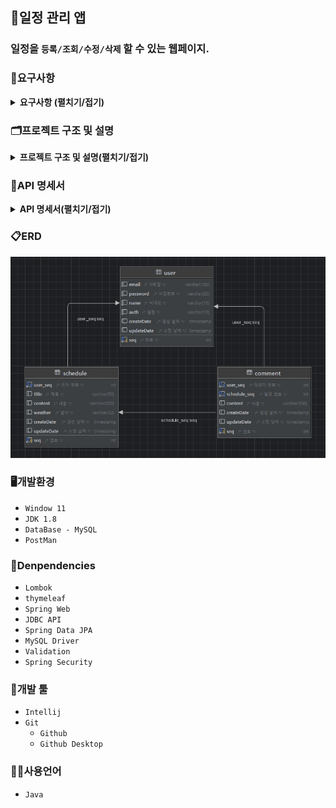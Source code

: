 ## 📆일정 관리 앱
### 일정을 `등록/조회/수정/삭제` 할 수 있는 웹페이지.

### 📖요구사항
<details><summary><b>요구사항 (펼치기/접기)</b></summary>

1. 사용자 관리
    - 사용자 등록
        - `이메일`, `이름`, `비밀번호`을 입력받아 사용자를 생성한다.
        - 생성시 `등록일`을 자동으로 입력한다.
        - 비밀번호는 `DB`에 `암호화`하여 저장된다.
        - 유저의 권한을 등록한다. (`관리자`, `일반 사용자`)
    - 사용자 조회
        - `JWT`과 `필터`를 사용하여 로그인 기능을 구현한다.
        - `회원가입`과 `로그인`을 제외한 모든 요청에서 `토큰`을 활용하여 인증 처리한다.
    - 사용자 수정
        - 사용자 정보를 `수정`할 수 있다. 
        - 수정시 `수정날짜`를 자동으로 갱신한다.
    - 사용자 삭제
        - 탈퇴 버튼을 클릭하여 탈퇴한다.
        - `탈퇴한 회원`과 `연관된 게시글`을 모두 삭제한다.
2. 일정 관리
    - 일정 등록
        - `로그인`한 회원에 한해서 게시글을 작성할 수 있다.
        - `제목`, `내용`을 입력하여 일정을 등록한다.
        - `작성/수정일`은 날짜와 시간을 모두 포함한 형태이다.
        - 등록시 외부 `API`를 활용하여 `날씨`를 등록한다.
    - 일정 조회
        - 모든 일정을 조회할 수 있다.
        - `수정일`을 기준으로 내림차순 정렬한다.
        - 한페이지에 사용자가 `선택한 갯수`만큼 일정을 표시한다.
        - 기본 페이지 크기는 `10`이다.
    - 일정 수정
        - 선택한 일정의 `할일`을 수정할 수 있다.
        - `관리자 권한`을 가진 유저만 일정을 `수정`할 수 있다.
    - 일정 삭제
        - `선택한 일정`을 삭제한다.
        - 삭제할땐 `비밀번호`를 함께 입력해야 한다.
        - `관리자 권한`을 가진 유저만 일정을 `삭제`할 수 있다.
        - 연관된 `댓글`을 모두 삭제한다.
3. 댓글 관리
    - 생성된 일정에 `댓글`을 남길 수 있다.
    - 댓글을 `조회`, `수정`, `삭제`할 수 있다.
    - 본인이 작성한 댓글만 `삭제`할 수 있다.
</details>

### 🗂️프로젝트 구조 및 설명
<details><summary><b>프로젝트 구조 및 설명(펼치기/접기)</b></summary> 

```bash
'src'                                                           # 일정 관리 프로젝트 관련 패키지와 소스 코드를 모아놓은 폴더 
 ├── 'main'
 │   └── 'java.com.sparta.schedule_project'                     # 일정 관리 프로젝트 
 │        ├── ScheduleProjectApplication.java                   # 시작 함수가 있는 class 
 │        ├── 'infra'                                           # 외부 API 연동과 관련된 폴더와 클래스들을 모아놓은 폴더
 │        │    └── WeatherApiService.java                       # 현재 날씨를 외부 API로부터 받아도는 서비스 class
 │        │
 │        ├── 'config'                                          # 프로젝트 설정 관련 class들을 모아놓은 폴더
 │        │    └── PasswordConfig.java                          # 비밀번호 관련 설정 (암호화 등)을 담당하는 class
 │        │
 │        ├── 'cookie'                                          # 쿠키 관련 클래스들을 모아놓은 폴더
 │        │    ├── UserAuth.java                                # 사용자 인증에 필요한 권한 정보를 나타내는 Enum
 │        │    ├── CookieManager.java                           # 쿠키 관련 기능을 제공하는 class
 │        │    └── JwtUtil.java                                 # JWT 토큰 생성 및 검증을 수행하는 class
 │        │ 
 │        ├── 'filter'                                          # 필터들을 모아놓은 폴더
 │        │    ├── AuthFilter.java`                             # 인증 필터 (로그인 여부 확인 등)
 │        │    └── LoggingFilter.java                           # 로그 필터 (요청/응답 로그 기록)
 │        │
 │        ├── 'controller'                                      # 사용자 요청을 처리하기 위한 컨트롤러를 모아놓은 폴더 
 │        │    ├── ScheduleController.java`                     # 일정 관련 요청을 처리하는 컨트롤러 class 
 │        │    ├── CommentController.java`                      # 댓글 관련 요청을 처리하는 컨트롤러 class 
 │        │    └── UserController.java                          # 사용자 관련 요청을 처리하는 컨트롤러 class 
 │        │
 │        ├── 'dto'                                             # 데이터를 주고받기 위한 객체를 모아놓은 폴더 
 │        │   ├── 'request'                                     # 서버에 무언가 요청할때 사용되는 폴더 및 class들을 모아놓은 폴더
 │        │   │    ├── 'user'                                   # 서버에 유저관련 요청할 때 사용하는 dto 
 │        │   │    │    ├── CreateUserRequestDto.java           # 사용자를 등록 요청할 때 사용하는 dto 
 │        │   │    │    ├── SearchUserRequestDto.java           # 사용자 정보를 요청할 때 사용하는 dto 
 │        │   │    │    ├── ModifyUserRequestDto.java           # 사용자를 수정할 때 사용하는 dto 
 │        │   │    │    └── RemoveUserRequestDto.java           # 사용자를 삭제할 때 사용하는 dto 
 │        │   │    │  
 │        │   │    ├── 'schedule'                               # 서버에 일정관련 요청할 때 사용하는 dto 
 │        │   │    │    ├── CreateScheduleRequestDto.java       # 일정 정보를 등록 요청할 때 사용하는 dto 
 │        │   │    │    ├── SearchScheduleRequesthDto.java      # 일정 정보를 요청할 때 사용하는 dto 
 │        │   │    │    ├── ModifyScheduleRequesthDto.java      # 일정을 수정할 때 사용하는 dto 
 │        │   │    │    └── RemoveScheduleRequesthDto.java      # 일정을 삭제할 때 사용하는 dto 
 │        │   │    │
 │        │   │    └── 'comment'                                # 서버에 댓글 관련 요청할 때 사용하는 dto 
 │        │   │         ├── CreateCommentRequesthDto.java       # 댓글을 등록 요청할 때 사용하는 dto  
 │        │   │         ├── SearchCommentRequesthDto.java       # 댓글 정보를 요청할 때 사용하는 dto 
 │        │   │         ├── ModifyCommentRequesthDto.java       # 댓글을 수정할 때 사용하는 dto
 │        │   │         └── RemoveCommentRequesthDto.java       # 댓글을 삭제할 때 사용하는 dto 
 │        │   │
 │        │   └── 'response'                                    # 서버에서 응답할때 사용되는 폴더 및 class들을 모아놓은 폴더
 │        │       ├── ResponseStatusDto.java                    # API응답 상태에 대한 정보를 제공하는 dto    
 │        │       │
 │        │       ├── 'user'                                    # 서버로부터 사용자 관련 정보를 받을 때 사용하는 class들을 모아놓은 폴더
 │        │       │    ├── UserResponseDto.java                 # 서버로부터 사용자 요청 처리 결과를 받을 때 사용하는 class
 │        │       │    └── UserDto.java                         # 사용자 dto 
 │        │       │        
 │        │       ├── 'schedule'                                # 서버로부터 일정 관련 정보를 받을 때 사용하는 class들을 모아놓은 폴더
 │        │       │    ├── ScheduleResponseDto.java             # 서버로부터 일정 요청 처리 결과를 받을 때 사용하는 class
 │        │       │    └── ScheduleDto.java                     # 일정 dto
 │        │       │         
 │        │       └── 'comment'                                 # 서버로부터 댓글 요청 처리 결과를 받을 때 사용하는 class들을 모아놓은 폴더
 │        │            ├── CommentResponseDto.java              # 서버로부터 댓글 요청 처리 결과를 받을 때 사용하는 class    
 │        │            └── CommentDto.java                      # 댓글 dto  
 │        │         
 │        ├── 'entity'                                          # DB와 매핑되는 엔티티 클래스들을 모아놓은 폴더 
 │        │    ├── Comment.java                                 # 댓글 entity 
 │        │    ├── Schedule.java                                # 일정 entity 
 │        │    ├── Timestamped.java                             # 자동으로 시간을 넣어주는 entity
 │        │    └── User.java                                    # 사용자 entity 
 │        │         
 │        ├── 'exception'                                       # 사용자 요청을 처리하기 위한 컨트롤러를 모아놓은 폴더 
 │        │    ├── ResponseCode.java                            # API 응답 시 사용되는 상태 코드와 메시지를 정의하는 enum 
 │        │    └── ResponseException.java                       # API 응답 시 발생하는 예외를 나타내는 class 
 │        │         
 │        ├── 'repository'                                      # DB와 상호작용하는 레포지토리를 모아놓은 폴더 
 │        │    ├── ScheduleRepository.java                      # 일정을 저장하고 조회하는 기능을 제공하는 레포지토리 class 
 │        │    ├── CommentRepository.java                       # 일정을 저장하고 조회하는 기능을 제공하는 레포지토리 class 
 │        │    └── UserRepository.java                          # 사용자를 저장하고 조회하는 기능을 제공하는 레포지토리 class 
 │        │         
 │        └── 'service'                                         # 비즈니스 로직을 처리하는 서비스들을 모아놓은 폴더 
 │             ├── ScheduleService.java                         # 일정 관련 비즈니스 로직을 처리하는 class 
 │             ├── CommentService.java                          # 댓글 관련 비즈니스 로직을 처리하는 class 
 │             └── UserService.java                             # 사용자 관련 비즈니스 로직을 처리하는 class 
 └── 'docs'                                                     # 일정 관리 프로젝트와 관련된 문서들을 모아놓은 폴더 
      ├── README.md                                             # 일정 관리 프로젝트에 대한 설명을 담은 파일 
      └── schedule.sql                                          # 일정 관리 프로젝트에서 사용되는 테스트 쿼리를 모은 파일
```
</details>

### 📑API 명세서
<details><summary><b>API 명세서(펼치기/접기)</b></summary>
<table>
    <tr>
        <th>기능</th>
        <th>Method</th>
        <th>URL</th>
        <th>request</th>
        <th>response</th>
        <th>상태코드</th>
    </tr>
    <tr>
        <td><b>회원 가입</b></td>
        <td><span style=background-color:#786E12AA;font-weight:bold;>POST</span></td>
        <td>/api.sparta.com/signup</td>
        <td><pre lang="json">{     
    "email": "hong@gmail.com",
    "password": "1q2w3e4r#",
    "name": "홍길동",
    "auth": "ADMIN"
}</pre></td>
        <td><pre lang="json">{
    "message": "create user success",
    "status": 200
}</pre></td>
        <td><span style=background-color:yellow;font-weight:bold;color:black;>200</span>: 사용자 정상등록</td>
    </tr>
    <tr>
        <td><b>로그인</b></td>
        <td><span style=background-color:#786E12AA;font-weight:bold;>POST</span></td>
        <td>/api.sparta.com/login</td>
        <td><pre lang="json">{
    "email" : "hong@email.com",
    "password" : "1q2w3e4r#"
}</pre></td>
        <td><pre lang="json">{
    "message": "login success",
    "status": 200
}</pre></td>
        <td>
            <span style=background-color:yellow;font-weight:bold;color:black;>200</span>: 로그인 성공<br/>
            <span style=background-color:skyblue;font-weight:bold;color:black;>400</span>: 토큰이 없습니다.<br/>
            <span style=background-color:skyblue;font-weight:bold;color:black;>401</span>: 토큰 유효기간이 만료되었습니다.
        </td>
    </tr>
    <tr>
        <td><b>로그 아웃</b></td>
        <td><span style=background-color:#786E12AA;font-weight:bold;>POST</span></td>
        <td>/api.sparta.com/logout</td>
        <td><pre lang="json">{
    "seq" : 1
}</pre></td>
        <td><pre lang="json">{
    "message": "logout success",
    "status": 200
}</pre></td>
        <td><span style=background-color:yellow;font-weight:bold;color:black;>200</span>: 로그아웃 성공</td>
    </tr>
    <tr>
        <td><b>사용자 정보 조회</b></td>
        <td><span style=background-color:#22741CAA;font-weight:bold;>GET</span></td>
        <td>/api.sparta.com/users</td>
        <td><pre lang="json">{
    "userSeq" : 1
}</pre></td>
        <td><pre lang="json">{
    user: {
        "seq": 1,
        "email": "hong@gmail.com",
        "password": "1q2w3e4r#",
        "name": "홍길동",
        "auth": "ADMIN"
    },
    status: {
        "message": "search user success",
        "status": 200
    }
}</pre></td>
        <td><span style=background-color:yellow;font-weight:bold;color:black;>200</span>: 사용자 정보 조회 성공</td>
    </tr>
    <tr>
        <td><b>사용자 수정</b></td>
        <td><span style=background-color:#3B36CFAA;font-weight:bold;>PUT</span></td>
        <td>/api.sparta.com/users/{userSeq}</td>
        <td><pre lang="json">{    
    "userSeq": 1,        
    "password": "1q2w3e4r#",
    "name": "김길동"
}</pre></td>
        <td><pre lang="json">{
    "message": "update user success",
    "status": 200
}</pre></td>
        <td><span style=background-color:yellow;font-weight:bold;color:black;>200</span>: 사용자 정상수정</td>
    </tr>
    <tr>
        <td><b>사용자 삭제</b></td>
        <td><span style=background-color:#CE3636AA;font-weight:bold;>DELETE</span></td>
        <td>/api.sparta.com/users/{userSeq}</td>
        <td><pre lang="json">{
    "userSeq": 1
}</pre></td>
        <td><pre lang="json">{
    "message": "delete user success",
    "status": 200
}</pre></td>
        <td><span style=background-color:yellow;font-weight:bold;color:black;>200</span>: 사용자 정상삭제</td>
    </tr>
    <tr>
        <td><b>일정 등록</b></td>
        <td><span style=background-color:#786E12AA;font-weight:bold;>POST</span></td>
        <td>/api.sparta.com/schedules</td>
        <td><pre lang="json">{
    "title": "제목제목제목",
    "content": "내용내용내용"
}</pre></td>
        <td><pre lang="json">{
    "message": "create schedule success",
    "status": 200
}</pre></td>
        <td><span style=background-color:yellow;font-weight:bold;color:black;>200</span>: 일정 정상등록</td>
    </tr>
    <tr>
        <td><b>일정 조회</b></td>
        <td><span style=background-color:#22741CAA;font-weight:bold;>GET</span></td>
        <td>/api.sparta.com/schedules</td>
        <td><pre lang="json">{
    "page": 1,
    "size": 2
}</pre></td>
        <td><pre lang="json">{
    "schedules": [
        {
            "seq": 3,
            "userSeq": 1,
            "userName": "홍길동",
            "title": "제목제목제목",
            "content": "내용내용내용",
            "weather": "맑다",
            "createDate": "2024-10-16T09:31:05.4463",
            "updateDate": "2024-10-16T09:31:05.4463"
        },
        {
            "seq": 2,
            "userSeq": 1,
            "userName": "이길동",
            "title": "제목제목제목22",
            "content": "내용내용내용22",
            "weather": "맑다",
            "createDate": "2024-10-16T09:30:59.460334",
            "updateDate": "2024-10-16T09:30:59.460334"
        }
    ],
    "page": {
        "page": 1,
        "size": 2,
        "totalPage": 3
    },
    "status": {
        "state": 200,
        "message": "일정 조회 성공"
    }
}</pre></td>
        <td><span style=background-color:yellow;font-weight:bold;color:black;>200</span>: 일정 정상조회</td>
    </tr>
    <tr>
        <td><b>일정 수정</b></td>
        <td><span style=background-color:#3B36CFAA;font-weight:bold;>PUT</span></td>
        <td>/api.sparta.com/schedules/{scheduleSeq}</td>
        <td><pre lang="json">{
    "seq": "1",
    "userSeq": 1,
    "title" : "제목제목제목",
    "content" : "수정수정수정"
}</pre></td>
        <td><pre lang="json">{
    "message": "update schedule success",
    "status": 200
}</pre></td>
        <td>
            <span style=background-color:yellow;font-weight:bold;color:black;>200</span>: 일정 정상수정<br/>
            <span style=background-color:skyblue;font-weight:bold;color:black;>403</span>: 권한이 없습니다.
        </td>
    </tr>
    <tr>
        <td><b>일정 삭제</b></td>
        <td><span style=background-color:#CE3636AA;font-weight:bold;>DELETE</span></td>
        <td>/api.sparta.com/schedules/{scheduleSeq}</td>
        <td><pre lang="json">{ 
    "secheduleSeq" : 1,
    "userSeq": 1
}</pre></td>
        <td><pre lang="json">{
    "message": "delete schedule success",
    "status": 200
}</pre></td>
        <td>
            <span style=background-color:yellow;font-weight:bold;color:black;>200</span>: 일정 정상삭제<br/>
            <span style=background-color:skyblue;font-weight:bold;color:black;>403</span>: 권한이 없습니다.
        </td>
    </tr>
    <tr>
        <td><b>댓글 등록</b></td>
        <td><span style=background-color:#786E12AA;font-weight:bold;>POST</span></td>
        <td>/api.sparta.com/schedule/{scheduleSeq}/comments</td>
        <td><pre lang="json">{     
    "userSeq": 1,
    "schedlueSeq": 1,
    "content": "댓글댓글댓글"
}</pre></td>
        <td><pre lang="json">{
    "message": "create comment success",
    "status": 200
}</pre></td>
        <td><span style=background-color:yellow;font-weight:bold;color:black;>200</span>: 댓글 정상등록</td>
    </tr>
        <tr>
        <td><b>일정 댓글 조회</b></td>
        <td><span style=background-color:#22741CAA;font-weight:bold;>GET</span></td>
        <td>/api.sparta.com/schedule/{scheduleSeq}/comments</td>
        <td><pre lang="json">{
    "scheduleSeq": 1,        
    "page": 1,
    "size": 2
}</pre></td>
        <td><pre lang="json">{
    comment: [{
        "seq": 1,
        "userSeq": 1,
        "scheduleSeq" : 1,
        "content" : "댓글댓글댓글",
        "createDate": "2022-10-16",
        "updateDate": "2022-10-20"
    }, ...],
    status: {
        "message": "search comment success",
        "status": 200
    },
    "totalPage": 1
}</pre></td>
        <td><span style=background-color:yellow;font-weight:bold;color:black;>200</span>: 댓글 정상조회</td>
    </tr>
    <tr>
        <td><b>댓글 수정</b></td>
        <td><span style=background-color:#3B36CFAA;font-weight:bold;>PUT</span></td>
        <td>/api.sparta.com/schedule/{scheduleSeq}/comments/{commentSeq}</td>
        <td><pre lang="json">{
    "commentSeq": 1,
    "userSeq": 1,
    "content" : "댓글 수정수정수정"
}</pre></td>
        <td><pre lang="json">{
    "message": "update comment success",
    "status": 200
}</pre></td>
        <td>
            <span style=background-color:yellow;font-weight:bold;color:black;>200</span>: 댓글 정상수정
        </td>
    </tr>
    <tr>
        <td><b>댓글 삭제</b></td>
        <td><span style=background-color:#CE3636AA;font-weight:bold;>DELETE</span></td>
        <td>/api.sparta.com/schedule/{scheduleSeq}/comments/{commentSeq}</td>
        <td><pre lang="json">{
    "userSeq": 1,
    "seq" : 1
}</pre></td>
        <td><pre lang="json">{
    "message": "delete comment success",
    "status": 200
}</pre></td>
        <td>
            <span style=background-color:yellow;font-weight:bold;color:black;>200</span>: 댓글 정상삭제
        </td>
    </tr>
    <tr>
        <td><b>현재 날씨 조회</b></td>
        <td><span style=background-color:#22741CAA;font-weight:bold;>GET</span></td>
        <td>https://f-api.github.io/f-api</td>
        <td><pre lang="json">{
    "date": "01-01"
}</pre></td>
        <td><pre lang="json">{
date: "01-01",
weather: "Sunny"
}</pre></td>
        <td>
            <span style=background-color:yellow;font-weight:bold;color:black;>200</span>: 날씨 정상조회
        </td>
    </tr>             
</table>
</details>

### 📋ERD
<img src="images/erd.png">

### 🖥️개발환경
- `Window 11`
- `JDK 1.8`
- `DataBase - MySQL`
- `PostMan`

### 💫Denpendencies
- `Lombok`
- `thymeleaf`
- `Spring Web`
- `JDBC API`
- `Spring Data JPA`
- `MySQL Driver`
- `Validation`
- `Spring Security`

### 🔨개발 툴
- `Intellij`
- `Git`
    - `Github`
    - `Github Desktop`

### 🧑‍💻사용언어
- `Java`